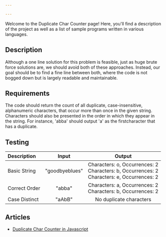 ```yaml
---

---
```


Welcome to the Duplicate Char Counter page! Here, you'll find a description of the project as well as a list of sample programs written in various languages.

## Description

Although a one line solution for this problem is feasible, just as huge brute force solutions are, we should avoid both of these approaches. Instead, our goal should be to find a fine line between both, where the code is not bogged down but is largely readable and maintainable.


## Requirements

The code should return the count of all duplicate, case-insensitive, alphanumeric characters, that occur more than once in the given string. Characters should also be presented in the order in which they appear in the string. For instance, 'abba' should output 'a' as the firstcharacter that has a duplicate.


## Testing

|   Description  | Input           | Output                                                                                                        |
| :--------------| :-------------: | :-----------------------------------------------------------------------------------------------------------: |
| Basic String   | "goodbyeblues"  | Characters: o, Occurrences: 2 <br /> Characters: b, Occurrences: 2 <br /> Characters: e, Occurrences: 2 <br />|
| Correct Order  | "abba"          | Characters: a, Occurrences: 2 <br /> Characters: b, Occurrences: 2                                            |
| Case Distinct  | "aAbB"          | No duplicate characters                                                                                       |


## Articles

- [Duplicate Char Counter in Javascript](https://sampleprograms.io/projects/duplicate-char-counter/javascript)